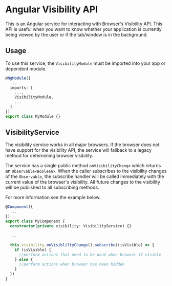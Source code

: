# Angular Visibility API

This is an Angular service for interacting with Browser's Visibility API. 
This API is useful when you want to know whether your application is currently being viewed by the user or if the tab/window is in the background.

## Usage

To use this service, the `VisibilityModule` must be imported into your app or dependent module.

```typescript
@NgModule({
  ...
  imports: [
    ...,
    VisibilityModule,
    ...
  ]
})
export class MyModule {}
```

## VisibilityService

The visibility service works in all major browsers. If the browser does not have support for the
visibility API, the service will fallback to a legacy method for determining browser visibility.

The service has a single public method `onVisibilityChange` which returns an `Observable<Boolean>`. When the caller
subscribes to the visibility changes of the `Observable`, the subscribe handler will be called immediately with the current 
value of the browser's visibility. All future changes to the visibility will be published to all subscribing methods.

For more information see the example below.

```typescript
@Component({
  ...
})
export class MyComponent {
  constructor(private visibility: VisibilityService) {}
  
  ...
  
  this.visibility.onVisibliltyChange().subscribe((isVisible) => {
    if (isVisible) {
      //perform actions that need to be done when browser if visible
    } else {
      //perform actions when browser has been hidden
    }
  })
}
```
